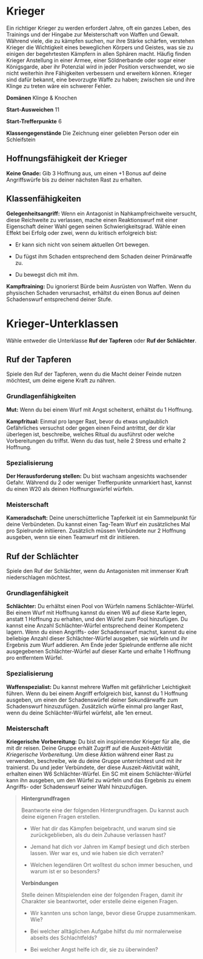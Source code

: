 # Krieger
Ein richtiger Krieger zu werden erfordert Jahre, oft ein ganzes Leben, des Trainings und der Hingabe zur Meisterschaft von Waffen und Gewalt.
Während viele, die zu kämpfen suchen, nur ihre Stärke schärfen, verstehen Krieger die Wichtigkeit eines beweglichen Körpers und Geistes, was sie zu einigen der begehrtesten Kämpfern in allen Sphären macht.
Häufig finden Krieger Anstellung in einer Armee, einer Söldnerbande oder sogar einer Königsgarde, aber ihr Potenzial wird in jeder Position verschwendet, wo sie nicht weiterhin ihre Fähigkeiten verbessern und erweitern können.
Krieger sind dafür bekannt, eine bevorzugte Waffe zu haben; zwischen sie und ihre Klinge zu treten wäre ein schwerer Fehler.

**Domänen** Klinge & Knochen

**Start-Ausweichen** 11

**Start-Trefferpunkte** 6

**Klassengegenstände** Die Zeichnung einer geliebten Person oder ein Schleifstein

## Hoffnungsfähigkeit der Krieger
**Keine Gnade:** Gib 3 Hoffnung aus, um einen +1 Bonus auf deine Angriffswürfe bis zu deiner nächsten Rast zu erhalten.

## Klassenfähigkeiten
**Gelegenheitsangriff:** Wenn ein Antagonist in Nahkampfreichweite versucht, diese Reichweite zu verlassen, mache einen Reaktionswurf mit einer Eigenschaft deiner Wahl gegen seinen Schwierigkeitsgrad.
Wähle einen Effekt bei Erfolg oder zwei, wenn du kritisch erfolgreich bist:

- Er kann sich nicht von seinem aktuellen Ort bewegen.

- Du fügst ihm Schaden entsprechend dem Schaden deiner Primärwaffe zu.

- Du bewegst dich mit ihm.

**Kampftraining:** Du ignorierst Bürde beim Ausrüsten von Waffen.
Wenn du physischen Schaden verursachst, erhältst du einen Bonus auf deinen Schadenswurf entsprechend deiner Stufe.

# Krieger-Unterklassen
Wähle entweder die Unterklasse **Ruf der Tapferen** oder **Ruf der Schlächter**.

## Ruf der Tapferen
Spiele den Ruf der Tapferen, wenn du die Macht deiner Feinde nutzen möchtest, um deine eigene Kraft zu nähren.

### Grundlagenfähigkeiten
**Mut:** Wenn du bei einem Wurf mit Angst scheiterst, erhältst du 1 Hoffnung.

**Kampfritual:** Einmal pro langer Rast, bevor du etwas unglaublich Gefährliches versuchst oder gegen einen Feind antrittst, der dir klar überlegen ist, beschreibe, welches Ritual du ausführst oder welche Vorbereitungen du triffst.
Wenn du das tust, heile 2 Stress und erhalte 2 Hoffnung.

### Spezialisierung
**Der Herausforderung stellen:** Du bist wachsam angesichts wachsender Gefahr.
Während du 2 oder weniger Trefferpunkte unmarkiert hast, kannst du einen W20 als deinen Hoffnungswürfel würfeln.

### Meisterschaft
**Kameradschaft:** Deine unerschütterliche Tapferkeit ist ein Sammelpunkt für deine Verbündeten.
Du kannst einen Tag-Team Wurf ein zusätzliches Mal pro Spielrunde initiieren.
Zusätzlich müssen Verbündete nur 2 Hoffnung ausgeben, wenn sie einen Teamwurf mit dir initiieren.

## Ruf der Schlächter
Spiele den Ruf der Schlächter, wenn du Antagonisten mit immenser Kraft niederschlagen möchtest.

### Grundlagenfähigkeit
**Schlächter:** Du erhältst einen Pool von Würfeln namens Schlächter-Würfel.
Bei einem Wurf mit Hoffnung kannst du einen W6 auf diese Karte legen, anstatt 1 Hoffnung zu erhalten, und den Würfel zum Pool hinzufügen.
Du kannst eine Anzahl Schlächter-Würfel entsprechend deiner Kompetenz lagern.
Wenn du einen Angriffs- oder Schadenswurf machst, kannst du eine beliebige Anzahl dieser Schlächter-Würfel ausgeben, sie würfeln und ihr Ergebnis zum Wurf addieren.
Am Ende jeder Spielrunde entferne alle nicht ausgegebenen Schlächter-Würfel auf dieser Karte und erhalte 1 Hoffnung pro entferntem Würfel.

### Spezialisierung
**Waffenspezialist:** Du kannst mehrere Waffen mit gefährlicher Leichtigkeit führen.
Wenn du bei einem Angriff erfolgreich bist, kannst du 1 Hoffnung ausgeben, um einen der Schadenswürfel deiner Sekundärwaffe zum Schadenswurf hinzuzufügen.
Zusätzlich würfle einmal pro langer Rast, wenn du deine Schlächter-Würfel würfelst, alle 1en erneut.

### Meisterschaft
**Kriegerische Vorbereitung:** Du bist ein inspirierender Krieger für alle, die mit dir reisen.
Deine Gruppe erhält Zugriff auf die Auszeit-Aktivität *Kriegerische Vorbereitung*.
Um diese Aktion während einer Rast zu verwenden, beschreibe, wie du deine Gruppe unterrichtest und mit ihr trainierst.
Du und jeder Verbündete, der diese Auszeit-Aktivität wählt, erhalten einen W6 Schlächter-Würfel.
Ein SC mit einem Schlächter-Würfel kann ihn ausgeben, um den Würfel zu würfeln und das Ergebnis zu einem Angriffs- oder Schadenswurf seiner Wahl hinzuzufügen.

> **Hintergrundfragen**
>
> Beantworte eine der folgenden Hintergrundfragen.
> Du kannst auch deine eigenen Fragen erstellen.
>
> - Wer hat dir das Kämpfen beigebracht, und warum sind sie zurückgeblieben, als du dein Zuhause verlassen hast?
>
> - Jemand hat dich vor Jahren im Kampf besiegt und dich sterben lassen.
> Wer war es, und wie haben sie dich verraten?
>
> - Welchen legendären Ort wolltest du schon immer besuchen, und warum ist er so besonders?
>
> **Verbindungen**
>
> Stelle deinen Mitspielenden eine der folgenden Fragen, damit ihr Charakter sie beantwortet, oder erstelle deine eigenen Fragen.
>
> - Wir kannten uns schon lange, bevor diese Gruppe zusammenkam. Wie?
>
> - Bei welcher alltäglichen Aufgabe hilfst du mir normalerweise abseits des Schlachtfelds?
>
> - Bei welcher Angst helfe ich dir, sie zu überwinden?

